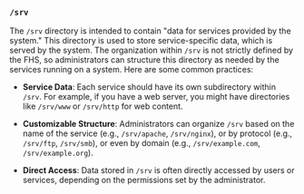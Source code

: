 
### `/srv`

The `/srv` directory is intended to contain "data for services provided by the system." This directory is used to store service-specific data, which is served by the system. The organization within `/srv` is not strictly defined by the FHS, so administrators can structure this directory as needed by the services running on a system. Here are some common practices:

- **Service Data**: Each service should have its own subdirectory within `/srv`. For example, if you have a web server, you might have directories like `/srv/www` or `/srv/http` for web content.

- **Customizable Structure**: Administrators can organize `/srv` based on the name of the service (e.g., `/srv/apache`, `/srv/nginx`), or by protocol (e.g., `/srv/ftp`, `/srv/smb`), or even by domain (e.g., `/srv/example.com`, `/srv/example.org`).

- **Direct Access**: Data stored in `/srv` is often directly accessed by users or services, depending on the permissions set by the administrator.
